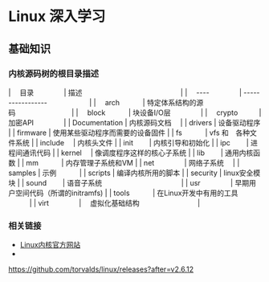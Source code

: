 # Linux 深入学习

## 基础知识





### 内核源码树的根目录描述

| 　目录　 　　　|  描述　　　　　　　　　　　　　　|
| 　---- 　　　　| -----------------　　　　　　|
| 　arch  　　　| 特定体系结构的源码　　　　　　　　|
| 　block 　　　| 块设备I/O层            　　　　|
| 　crypto　　　| 加密API               　　　　|
|  Documentation     | 内核源码文档           　|
|  drivers     | 设备驱动程序                   |
|  firmware    |  使用某些驱动程序而需要的设备固件 |
|  fs     　　　|  vfs 和　各种文件系统           |
|  include    　| 内核头文件                     |
|  init     　　|  内核引导和初始化               |
|  ipc     　　|   进程间通讯代码                 |
|  kernel     　|      像调度程序这样的核心子系统  |
|  lib     　　|         通用内核函数             |
|  mm     　　　|         内存管理子系统和VM       |
|  net   　　　　|       网络子系统              　|
|  samples     |      示例                 　　　|
|  scripts     |      编译内核所用的脚本          |
|  security     |     linux安全模块             |
|  sound   　　|  语音子系统   　　　　　　　　　　　|
|  usr  　　　　| 早期用户空间代码（所谓的initramfs)   |
|  tools   　　　| 在Linux开发中有用的工具   　　　|
|  virt   　　　　| 　虚拟化基础结构   　　　　　　　　|


### 相关链接

+ [Linux内核官方网站](https://www.kernel.org/)
+ 


https://github.com/torvalds/linux/releases?after=v2.6.12